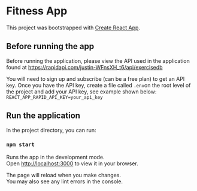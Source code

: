 # Fitness App

This project was bootstrapped with [Create React App](https://github.com/facebook/create-react-app).

## Before running the app
Before running the application, please view the API used in the application found at
https://rapidapi.com/justin-WFnsXH_t6/api/exercisedb

You will need to sign up and subscribe (can be a free plan) to get an API key. 
Once you have the API key, create a file called `.env`on the root level of the project 
and add your API key, see example shown below:
```REACT_APP_RAPID_API_KEY=your_api_key```

## Run the application

In the project directory, you can run:

### `npm start`

Runs the app in the development mode.\
Open [http://localhost:3000](http://localhost:3000) to view it in your browser.

The page will reload when you make changes.\
You may also see any lint errors in the console.